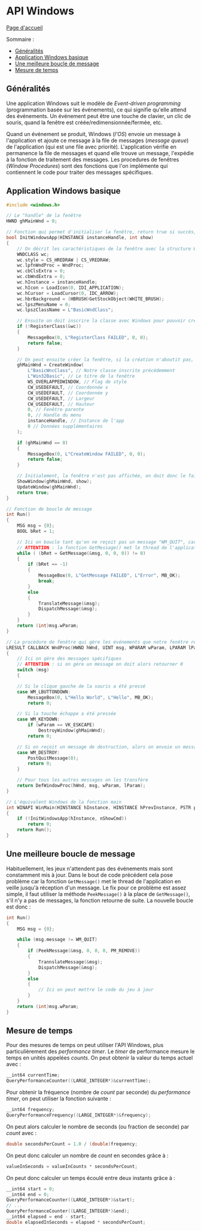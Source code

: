 # API Windows

[Page d'accueil](README.md)

Sommaire :
- [Généralités](#généralités)
- [Application Windows basique](#application-windows-basique)
- [Une meilleure boucle de message](#une-meilleure-boucle-de-message)
- [Mesure de temps](#mesure-de-temps)

## Généralités
Une application Windows suit le modèle de *Event-driven programming* (programmation basée sur les événements), ce qui signifie qu'elle attend des événements. Un événement peut être une touche de clavier, un clic de souris, quand la fenêtre est créée/redimensionnée/fermée, etc.

Quand un événement se produit, Windows (*l'OS*) envoie un message à l'application et ajoute ce message à la file de messages (*message queue*) de l'application (qui est une file avec priorité). L'application vérifie en permanence la file de messages et quand elle trouve un message, l'expédie à la fonction de traitement des messages. Les procedures de fenêtres (*Window Procedures*) sont des fonctions que l'on implémente qui contiennent le code pour traiter des messages spécifiques. 

## Application Windows basique
```cpp
#include <windows.h>

// Le "handle" de la fenêtre
HWND ghMainWnd = 0;

// Fonction qui permet d'initialiser la fenêtre, return true si succès, false sinon
bool InitWindowsApp(HINSTANCE instanceHandle, int show) 
{
    // On décrit les caractéristiques de la fenêtre avec la structure WNDCLASS
    WNDCLASS wc;
    wc.style = CS_HREDRAW | CS_VREDRAW;
    wc.lpfnWndProc = WndProc;
    wc.cbClsExtra = 0;
    wc.cbWndExtra = 0;
    wc.hInstance = instanceHandle;
    wc.hIcon = LoadIcon(0, IDI_APPLICATION);
    wc.hCursor = LoadCursor(0, IDC_ARROW);
    wc.hbrBackground = (HBRUSH)GetStockObject(WHITE_BRUSH);
    wc.lpszMenuName = 0;
    wc.lpszClassName = L"BasicWndClass";

    // Ensuite on doit inscrire la classe avec Windows pour pouvoir créer une fenêtre
    if (!RegisterClass(&wc))
    {
        MessageBox(0, L"RegisterClass FAILED", 0, 0);
        return false;
    }

    // On peut ensuite créer la fenêtre, si la création n'aboutit pas, le retour sera à 0, sinon on aura le handle de la fenêtre
    ghMainWnd = CreateWindow(
        L"BasicWncClass", // Notre classe inscrite précédemment
        L"Win32Basic", // Le titre de la fenêtre
        WS_OVERLAPPEDWINDOW, // Flag de style
        CW_USEDEFAULT, // Coordonnée x
        CW_USEDEFAULT, // Coordonnée y
        CW_USEDEFAULT, // Largeur
        CW_USEDEFAULT, // Hauteur
        0, // Fenêtre parente
        0, // Handle du menu
        instanceHandle, // Instance de l'app
        0 // Données supplémentaires
    );

    if (ghMainWnd == 0)
    {
        MessageBox(0, L"CreateWindow FAILED", 0, 0);
        return false;
    }

    // Initialement, la fenêtre n'est pas affichée, on doit donc le faire
    ShowWindow(ghMainWnd, show);
    UpdateWindow(ghMainWnd);
    return true;
}

// Fonction de boucle de message 
int Run()
{
    MSG msg = {0};
    BOOL bRet = 1;

    // Ici on boucle tant qu'on ne reçoit pas un message "WM_QUIT", car la fonction GetMessage() retourne 0 lorsque le message "WM_QUIT" est reçu. 
    // ATTENTION : la fonction GetMessage() met le thread de l'application en veille jusqu'à reception d'un message.
    while ( (bRet = GetMessage(&msg, 0, 0, 0)) != 0)
    {
        if (bRet == -1)
        {
            MessageBox(0, L"GetMessage FAILED", L"Error", MB_OK);
            break;
        }
        else 
        {
            TranslateMessage(&msg);
            DispatchMessage(&msg);
        }
    }
    return (int)msg.wParam;
}

// La procédure de fenêtre qui gère les événements que notre fenêtre reçoit
LRESULT CALLBACK WndProc(HWND hWnd, UINT msg, WPARAM wParam, LPARAM lParam)
{
    // Ici on gère des messages spécifiques
    // ATTENTION : si on gère un message on doit alors retourner 0
    switch (msg)
    {

    // Si le clique gauche de la souris a été pressé
    case WM_LBUTTONDOWN:
        MessageBox(0, L"Hello World", L"Hello", MB_OK);
        return 0;

    // Si la touche échappe a été pressée
    case WM_KEYDOWN:
        if (wParam == VK_ESKCAPE)
            DestroyWindow(ghMainWnd);
        return 0;

    // Si on reçoit un message de destruction, alors on envoie un message de sortie qui terminera la boucle de message
    case WM_DESTROY:
        PostQuitMessage(0);
        return 0;
    }

    // Pour tous les autres messages on les transfère 
    return DefWindowProc(hWnd, msg, wParam, lParam);
}

// L'équivalent Windows de la fonction main
int WINAPI WinMain(HINSTANCE hInstance, HINSTANCE hPrevInstance, PSTR pCmdLine, int nShowCmd)
{
    if (!InitWindowsApp(hInstance, nShowCmd))
        return 0;
    return Run();
}
```

## Une meilleure boucle de message
Habituellement, les jeux n'attendent pas des événements mais sont constamment mis à jour. Dans le bout de code précédent cela pose problème car la fonction `GetMessage()` met le thread de l'application en veille jusqu'à réception d'un message. Le fix pour ce problème est assez simple, il faut utiliser la méthode `PeekMessage()` à la place de `GetMessage()`, s'il n'y a pas de messages, la fonction retourne de suite. La nouvelle boucle est donc : 
```cpp
int Run()
{
    MSG msg = {0};

    while (msg.message != WM_QUIT)
    {
        if (PeekMessage(&msg, 0, 0, 0, PM_REMOVE))
        {
            TrannslateMessage(&msg);
            DispatchMessage(&msg);
        }
        else 
        {
            // Ici on peut mettre le code du jeu à jour    
        }
    }
    return (int)msg.wParam;
}
```

## Mesure de temps
Pour des mesures de temps on peut utiliser l'API Windows, plus particulièrement des *performance timer*. Le *timer* de performance mesure le temps en unités appelées *counts*.  On peut obtenir la valeur du temps actuel avec : 
```cpp
__int64 currentTime;
QueryPerformanceCounter((LARGE_INTEGER*)&currentTime);
```

Pour obtenir la fréquence (nombre de *count* par seconde) du *performance timer*, on peut utiliser la fonction suivante : 
```cpp
__int64 frequency;
QueryPerformanceFrequency((LARGE_INTEGER*)&frequency);
```

On peut alors calculer le nombre de seconds (ou fraction de seconde) par *count* avec : 
```cpp
double secondsPerCount = 1.0 / (double)frequency;
```

On peut donc calculer un nombre de *count* en secondes grâce à : 
```cpp
valueInSeconds = valueInCounts * secondsPerCount;
```

On peut donc calculer un temps écoulé entre deux instants grâce à :
```cpp
__int64 start = 0;
__int64 end = 0;
QueryPerformanceCounter((LARGE_INTEGER*)&start);
// ...
QueryPerformanceCounter((LARGE_INTEGER*)&end);
__int64 elapsed = end - start;
double elapsedInSeconds = elapsed * secondsPerCount;
```